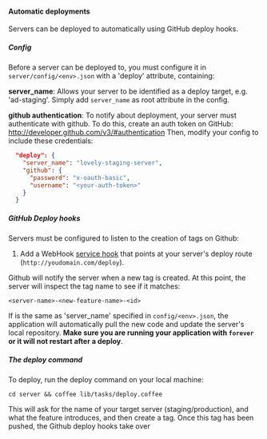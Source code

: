 #### Automatic deployments
Servers can be deployed to automatically using GitHub deploy hooks.

##### Config
Before a server can be deployed to, you must configure it in
`server/config/<env>.json` with a 'deploy' attribute, containing:

**server_name**: Allows your server to be identified as a deploy target, e.g.
'ad-staging'. Simply add `server_name` as root attribute in the config.

**github authentication**: To notify about deployment, your server must
authenticate with github. To do this, create an auth token on GitHub:
http://developer.github.com/v3/#authentication
Then, modify your config to include these credentials:

```json
  "deploy": {
    "server_name": "lovely-staging-server",
    "github": {
      "password": "x-oauth-basic",
      "username": "<your-auth-token>"
    }
  }
```

##### GitHub Deploy hooks
Servers must be configured to listen to the creation of tags on Github:

  1. Add a WebHook [service hook](https://github.com/unepwcmc/NRT/settings/hooks)
     that points at your server's deploy route
     (`http://youdomain.com/deploy`).

Github will notify the server when a new tag is created. At this point, the server
will inspect the tag name to see if it matches:

    <server-name>-<new-feature-name>-<id>

If <server-name> is the same as 'server_name' specified in
`config/<env>.json`, the application will automatically
pull the new code and update the server's local repository.
**Make sure you are running your application with `forever`
or it will not restart after a deploy**.

##### The deploy command
To deploy, run the deploy command on your local machine:

    cd server && coffee lib/tasks/deploy.coffee

This will ask for the name of your target server (staging/production), and
what the feature introduces, and then create a tag. Once this tag has been
pushed, the Github deploy hooks take over

